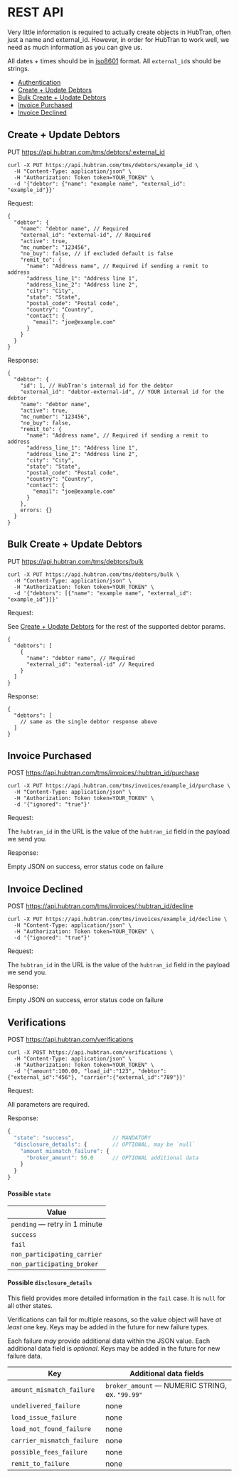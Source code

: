 # REST API

Very little information is required to actually create objects in
HubTran, often just a name and external_id. However, in order for
HubTran to work well, we need as much information as you can give us.

All dates + times should be in
[iso8601](https://en.wikipedia.org/wiki/ISO_8601) format. All `external_id`s should be strings.

* [Authentication](../rest_authentication.md)
* [Create + Update Debtors](#create--update-debtors)
* [Bulk Create + Update Debtors](#bulk-create--update-debtors)
* [Invoice Purchased](#invoice-purchased)
* [Invoice Declined](#invoice-declined)

## Create + Update Debtors

PUT https://api.hubtran.com/tms/debtors/:external_id

```
curl -X PUT https://api.hubtran.com/tms/debtors/example_id \
  -H "Content-Type: application/json" \
  -H "Authorization: Token token=YOUR_TOKEN" \
  -d '{"debtor": {"name": "example name", "external_id": "example_id"}}'
```

Request:

```
{
  "debtor": {
    "name": "debtor name", // Required
    "external_id": "external-id", // Required
    "active": true,
    "mc_number": "123456",
    "no_buy": false, // if excluded default is false
    "remit_to": {
      "name": "Address name", // Required if sending a remit to address
      "address_line_1": "Address line 1",
      "address_line_2": "Address line 2",
      "city": "City",
      "state": "State",
      "postal_code": "Postal code",
      "country": "Country",
      "contact": {
        "email": "joe@example.com"
      }
    }
  }
}
```

Response:

```
{
  "debtor": {
    "id": 1, // HubTran's internal id for the debtor
    "external_id": "debtor-external-id", // YOUR internal id for the debtor
    "name": "debtor name",
    "active": true,
    "mc_number": "123456",
    "no_buy": false,
    "remit_to": {
      "name": "Address name", // Required if sending a remit to address
      "address_line_1": "Address line 1",
      "address_line_2": "Address line 2",
      "city": "City",
      "state": "State",
      "postal_code": "Postal code",
      "country": "Country",
      "contact": {
        "email": "joe@example.com"
      }
    },
    errors: {}
  }
}

```

## Bulk Create + Update Debtors

PUT https://api.hubtran.com/tms/debtors/bulk

```
curl -X PUT https://api.hubtran.com/tms/debtors/bulk \
  -H "Content-Type: application/json" \
  -H "Authorization: Token token=YOUR_TOKEN" \
  -d '{"debtors": [{"name": "example name", "external_id": "example_id"}]}'
```

Request:

See [Create + Update Debtors](#create--update-debtors) for the rest of
the supported debtor params.

```
{
  "debtors": [
    {
      "name": "debtor name", // Required
      "external_id": "external-id" // Required
    }
  ]
}
```

Response:

```
{
  "debtors": [
    // same as the single debtor response above
  ]
}

```

## Invoice Purchased

POST https://api.hubtran.com/tms/invoices/:hubtran_id/purchase

```
curl -X PUT https://api.hubtran.com/tms/invoices/example_id/purchase \
  -H "Content-Type: application/json" \
  -H "Authorization: Token token=YOUR_TOKEN" \
  -d '{"ignored": "true"}'
```

Request:

The `hubtran_id` in the URL is the value of the `hubtran_id` field in the payload we send you.

Response:

Empty JSON on success, error status code on failure

## Invoice Declined

POST https://api.hubtran.com/tms/invoices/:hubtran_id/decline

```
curl -X PUT https://api.hubtran.com/tms/invoices/example_id/decline \
  -H "Content-Type: application/json" \
  -H "Authorization: Token token=YOUR_TOKEN" \
  -d '{"ignored": "true"}'
```

Request:

The `hubtran_id` in the URL is the value of the `hubtran_id` field in the payload we send you.

Response:

Empty JSON on success, error status code on failure


## Verifications

POST https://api.hubtran.com/verifications

```
curl -X POST https://api.hubtran.com/verifications \
  -H "Content-Type: application/json" \
  -H "Authorization: Token token=YOUR_TOKEN" \
  -d '{"amount":100.00, "load_id":"123", "debtor":{"external_id":"456"}, "carrier":{"external_id":"789"}}'
```

Request:

All parameters are required.

Response:

```js
{
  "state": "success",            // MANDATORY
  "disclosure_details": {        // OPTIONAL, may be `null`
    "amount_mismatch_failure": {
      "broker_amount": 50.0      // OPTIONAL additional data
    }
  }
}
```

#### Possible `state`

| Value |
| ----- |
| `pending` — retry in 1 minute |
| `success` |
| `fail` |
| `non_participating_carrier` |
| `non_participating_broker` |

#### Possible `disclosure_details`

This field provides more detailed information in the `fail` case.
It is `null` for all other states.

Verifications can fail for multiple reasons,
so the value object will have _at least_ one key.
Keys may be added in the future for new failure types.

Each failure _may_ provide additional data within the JSON value.
Each additional data field is _optional_.
Keys may be added in the future for new failure data.

| Key | Additional data fields |
| --- | ----- |
| `amount_mismatch_failure` | `broker_amount` — NUMERIC STRING, ex. `"99.99"` |
| `undelivered_failure` | none |
| `load_issue_failure` | none |
| `load_not_found_failure` | none |
| `carrier_mismatch_failure` | none |
| `possible_fees_failure` | none |
| `remit_to_failure` | none |

